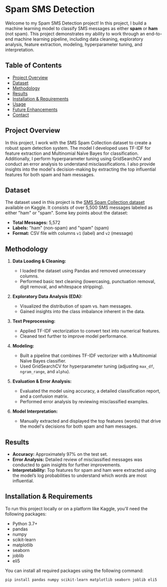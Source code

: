 # Spam SMS Detection

Welcome to my Spam SMS Detection project! In this project, I build a machine learning model to classify SMS messages as either **spam** or **ham** (not spam). This project demonstrates my ability to work through an end-to-end machine learning pipeline, including data cleaning, exploratory analysis, feature extraction, modeling, hyperparameter tuning, and interpretation.

## Table of Contents

- [Project Overview](#project-overview)
- [Dataset](#dataset)
- [Methodology](#methodology)
- [Results](#results)
- [Installation & Requirements](#installation--requirements)
- [Usage](#usage)
- [Future Enhancements](#future-enhancements)
- [Contact](#contact)

## Project Overview

In this project, I work with the SMS Spam Collection dataset to create a robust spam detection system. The model I developed uses TF-IDF for feature extraction and Multinomial Naïve Bayes for classification. Additionally, I perform hyperparameter tuning using GridSearchCV and conduct an error analysis to understand misclassifications. I also provide insights into the model's decision-making by extracting the top influential features for both spam and ham messages.

## Dataset

The dataset used in this project is the [SMS Spam Collection dataset](https://www.kaggle.com/datasets/uciml/sms-spam-collection-dataset) available on Kaggle. It consists of over 5,500 SMS messages labeled as either "ham" or "spam". Some key points about the dataset:
- **Total Messages:** 5,572
- **Labels:** "ham" (non-spam) and "spam" (spam)
- **Format:** CSV file with columns `v1` (label) and `v2` (message)

## Methodology

1. **Data Loading & Cleaning:**  
   - I loaded the dataset using Pandas and removed unnecessary columns.
   - Performed basic text cleaning (lowercasing, punctuation removal, digit removal, and whitespace stripping).

2. **Exploratory Data Analysis (EDA):**  
   - Visualized the distribution of spam vs. ham messages.
   - Gained insights into the class imbalance inherent in the data.

3. **Text Preprocessing:**  
   - Applied TF-IDF vectorization to convert text into numerical features.
   - Cleaned text further to improve model performance.

4. **Modeling:**  
   - Built a pipeline that combines TF-IDF vectorizer with a Multinomial Naïve Bayes classifier.
   - Used GridSearchCV for hyperparameter tuning (adjusting `max_df`, `ngram_range`, and `alpha`).

5. **Evaluation & Error Analysis:**  
   - Evaluated the model using accuracy, a detailed classification report, and a confusion matrix.
   - Performed error analysis by reviewing misclassified examples.

6. **Model Interpretation:**  
   - Manually extracted and displayed the top features (words) that drive the model's decisions for both spam and ham messages.

## Results

- **Accuracy:** Approximately 97% on the test set.
- **Error Analysis:** Detailed review of misclassified messages was conducted to gain insights for further improvements.
- **Interpretability:** Top features for spam and ham were extracted using the model’s log probabilities to understand which words are most influential.

## Installation & Requirements

To run this project locally or on a platform like Kaggle, you'll need the following packages:

- Python 3.7+
- pandas
- numpy
- scikit-learn
- matplotlib
- seaborn
- joblib
- eli5

You can install all required packages using the following command:

```bash
pip install pandas numpy scikit-learn matplotlib seaborn joblib eli5
